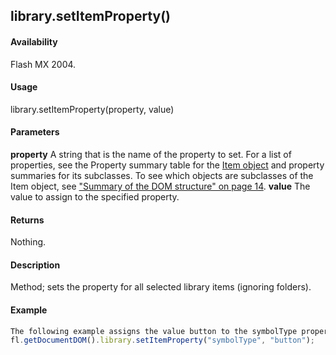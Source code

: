 ## library.setItemProperty()

#### Availability

Flash MX 2004.

#### Usage

library.setItemProperty(property, value)

#### Parameters

**property** A string that is the name of the property to set. For a list of properties, see the Property summary table for the [Item object](#_bookmark658) and property summaries for its subclasses. To see which objects are subclasses of the Item object, see ["Summary of the DOM structure" on page 14](#_bookmark7).
**value** The value to assign to the specified property.

#### Returns

Nothing.

#### Description

Method; sets the property for all selected library items (ignoring folders).

#### Example

```javascript
The following example assigns the value button to the symbolType property for the selected library item or items. In this case, the item must be a [SymbolItem object](#_bookmark950); symbolType is a valid property for SymbolItem objects.
fl.getDocumentDOM().library.setItemProperty("symbolType", "button");

```